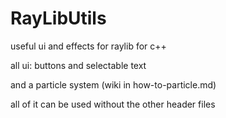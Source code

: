 # RayLibUtils

useful ui and effects for raylib
for c++

all ui:
buttons and selectable text

and a particle system (wiki in how-to-particle.md)

all of it can be used without the other header files
